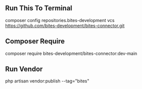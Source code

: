 ## Run This To Terminal
composer config repositories.bites-development vcs https://github.com/bites-development/bites-connector.git
## Composer Require
composer require bites-development/bites-connector:dev-main
## Run Vendor
php artisan vendor:publish --tag="bites"
